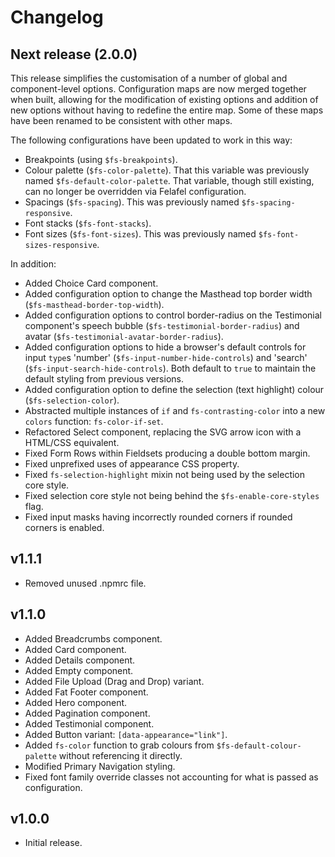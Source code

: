 # Changelog

## Next release (2.0.0)

This release simplifies the customisation of a number of global and component-level options. Configuration maps are now merged together when built, allowing for the modification of existing options and addition of new options without having to redefine the entire map. Some of these maps have been renamed to be consistent with other maps.

The following configurations have been updated to work in this way:

- Breakpoints (using `$fs-breakpoints`).
- Colour palette (`$fs-color-palette`). That this variable was previously named `$fs-default-color-palette`. That variable, though still existing, can no longer be overridden via Felafel configuration.
- Spacings (`$fs-spacing`). This was previously named `$fs-spacing-responsive`.
- Font stacks (`$fs-font-stacks`).
- Font sizes (`$fs-font-sizes`). This was previously named `$fs-font-sizes-responsive`.

In addition:

- Added Choice Card component.
- Added configuration option to change the Masthead top border width (`$fs-masthead-border-top-width`).
- Added configuration options to control border-radius on the Testimonial component's speech bubble (`$fs-testimonial-border-radius`) and avatar (`$fs-testimonial-avatar-border-radius`).
- Added configuration options to hide a browser's default controls for input `type`s 'number' (`$fs-input-number-hide-controls`) and 'search' (`$fs-input-search-hide-controls`). Both default to `true` to maintain the default styling from previous versions.
- Added configuration option to define the selection (text highlight) colour (`$fs-selection-color`).
- Abstracted multiple instances of `if` and `fs-contrasting-color` into a new `colors` function: `fs-color-if-set`.
- Refactored Select component, replacing the SVG arrow icon with a HTML/CSS equivalent.
- Fixed Form Rows within Fieldsets producing a double bottom margin.
- Fixed unprefixed uses of appearance CSS property.
- Fixed `fs-selection-highlight` mixin not being used by the selection core style.
- Fixed selection core style not being behind the `$fs-enable-core-styles` flag.
- Fixed input masks having incorrectly rounded corners if rounded corners is enabled.

## v1.1.1

- Removed unused .npmrc file.

## v1.1.0

- Added Breadcrumbs component.
- Added Card component.
- Added Details component.
- Added Empty component.
- Added File Upload (Drag and Drop) variant.
- Added Fat Footer component.
- Added Hero component.
- Added Pagination component.
- Added Testimonial component.
- Added Button variant: `[data-appearance="link"]`.
- Added `fs-color` function to grab colours from `$fs-default-colour-palette` without referencing it directly.
- Modified Primary Navigation styling.
- Fixed font family override classes not accounting for what is passed as configuration.

## v1.0.0

- Initial release.
